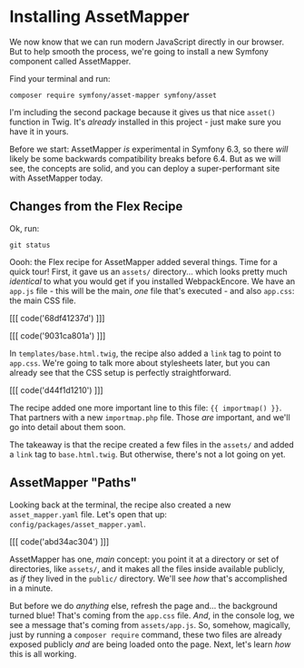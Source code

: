 # Installing AssetMapper

We now know that we can run modern JavaScript directly in our browser. But to help
smooth the process, we're going to install a new Symfony component called
AssetMapper.

Find your terminal and run:

```terminal
composer require symfony/asset-mapper symfony/asset
```

I'm including the second package because it gives us that nice `asset()` function
in Twig. It's *already* installed in this project - just make sure you have it
in yours.

Before we start: AssetMapper *is* experimental in Symfony 6.3, so there *will* likely
be some backwards compatibility breaks before 6.4. But as we will see, the concepts
are solid, and you can deploy a super-performant site with AssetMapper today.

## Changes from the Flex Recipe

Ok, run:

```terminal
git status
```

Oooh: the Flex recipe for AssetMapper added several things. Time for a quick tour!
First, it gave us an `assets/` directory... which looks pretty much *identical*
to what you would get if you installed WebpackEncore. We have an `app.js` file -
this will be the main, *one* file that's executed - and also `app.css`: the main
CSS file.

[[[ code('68df41237d') ]]]

[[[ code('9031ca801a') ]]]

In `templates/base.html.twig`, the recipe also added a `link` tag to point to
`app.css`. We're going to talk more about stylesheets later, but you can already
see that the CSS setup is perfectly straightforward.

[[[ code('d44f1d1210') ]]]

The recipe added one more important line to this file: `{{ importmap() }}`. That
partners with a new `importmap.php` file. Those *are* important, and we'll go into
detail about them soon.

The takeaway is that the recipe created a few files in the `assets/` and added a
`link` tag to `base.html.twig`. But otherwise, there's not a lot going on yet.

## AssetMapper "Paths"

Looking back at the terminal, the recipe also created a new `asset_mapper.yaml` file.
Let's open that up: `config/packages/asset_mapper.yaml`.

[[[ code('abd34ac304') ]]]

AssetMapper has one, *main* concept: you point it at a directory or set of directories,
like `assets/`, and it makes all the files inside available publicly, as
*if* they lived in the `public/` directory. We'll see *how* that's accomplished in
a minute.

But before we do *anything* else, refresh the page and... the background turned blue!
That's coming from the `app.css` file. *And*, in the console log, we see a message
that's coming from `assets/app.js`. So, somehow, magically, just by running a
`composer require` command, these two files are already exposed publicly *and* are
being loaded onto the page. Next, let's learn *how* this is all working.
